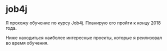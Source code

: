 # job4j

Я прохожу обучение по курсу Job4j. Планирую его пройти к концу 2018 года.

Ниже находиться наиболее интересные проекты, которые я реилизовал во время обучения.